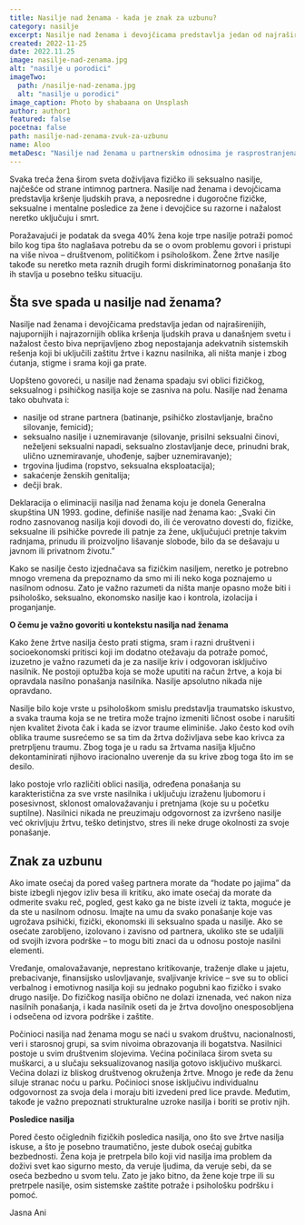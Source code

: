 ```yaml
---
title: Nasilje nad ženama - kada je znak za uzbunu?
category: nasilje
excerpt: Nasilje nad ženama i devojčicama predstavlja jedan od najraširenijih, najupornijih i najrazornijih oblika kršenja ljudskih prava u današnjem svetu.
created: 2022-11-25
date: 2022.11.25
image: nasilje-nad-zenama.jpg
alt: "nasilje u porodici"
imageTwo:
  path: /nasilje-nad-zenama.jpg
  alt: "nasilje u porodici"
image_caption: Photo by shabaana on Unsplash
author: author1
featured: false
pocetna: false
path: nasilje-nad-zenama-zvuk-za-uzbunu
name: Aloo
metaDesc: "Nasilje nad ženama u partnerskim odnosima je rasprostranjena pojava i vrsta nasilja u porodici. Oblik i načini takvog nasilja, kao i ciklusi koji se pri tome javljaju."
---
```


Svaka treća žena širom sveta doživljava fizičko ili seksualno nasilje, najčešće od strane intimnog partnera. Nasilje nad ženama i devojčicama predstavlja kršenje ljudskih prava, a neposredne i dugoročne fizičke, seksualne i mentalne posledice za žene i devojčice su razorne i nažalost neretko uključuju i smrt.

Poražavajući je podatak da svega 40% žena koje trpe nasilje potraži pomoć bilo kog tipa što naglašava potrebu da se o ovom problemu govori i pristupi na više nivoa – društvenom, političkom i psihološkom. Žene žrtve nasilje takođe su neretko meta raznih drugih formi diskriminatornog ponašanja što ih stavlja u posebno tešku situaciju.

## Šta sve spada u nasilje nad ženama?

Nasilje nad ženama i devojčicama predstavlja jedan od najraširenijih, najupornijih i najrazornijih oblika kršenja ljudskih prava u današnjem svetu i nažalost često biva neprijavljeno zbog nepostajanja adekvatnih sistemskih rešenja koji bi uključili zaštitu žrtve i kaznu nasilnika, ali ništa manje i zbog ćutanja, stigme i srama koji ga prate.

Uopšteno govoreći, u nasilje nad ženama  spadaju svi oblici fizičkog, seksualnog i psihičkog  nasilja koje se zasniva na polu. Nasilje nad ženama tako obuhvata i: 
- nasilje od strane partnera (batinanje, psihičko zlostavljanje, bračno silovanje, femicid);
- seksualno nasilje i uznemiravanje (silovanje, prisilni seksualni činovi, neželjeni seksualni napadi, seksualno zlostavljanje dece, prinudni brak, ulično uznemiravanje, uhođenje, sajber uznemiravanje);
- trgovina ljudima (ropstvo, seksualna eksploatacija);
- sakaćenje ženskih genitalija;
- dečji brak.

Deklaracija o eliminaciji nasilja nad ženama koju je donela Generalna skupština UN 1993. godine, definiše nasilje nad ženama kao: „Svaki čin rodno zasnovanog nasilja koji dovodi do, ili će verovatno dovesti do, fizičke, seksualne ili psihičke povrede ili patnje za žene, uključujući pretnje takvim radnjama, prinudu ili proizvoljno lišavanje slobode, bilo da se dešavaju u javnom ili privatnom životu.” 

Kako se nasilje često izjednačava sa fizičkim nasiljem, neretko je potrebno mnogo vremena da prepoznamo da smo mi ili neko koga poznajemo u nasilnom odnosu. Zato je važno razumeti da ništa manje opasno može biti i psihološko, seksualno, ekonomsko nasilje kao i kontrola, izolacija i proganjanje. 

**O čemu je važno govoriti u kontekstu nasilja nad ženama**

Kako žene žrtve nasilja često prati stigma, sram i razni društveni i socioekonomski pritisci koji im dodatno otežavaju da potraže pomoć, izuzetno je važno razumeti da je za nasilje kriv i odgovoran isključivo nasilnik. Ne postoji optužba koja se može uputiti na račun žrtve, a koja bi opravdala nasilno ponašanja nasilnika. Nasilje apsolutno nikada nije opravdano. 

Nasilje bilo koje vrste u psihološkom smislu predstavlja traumatsko iskustvo, a svaka trauma koja se ne tretira može trajno izmeniti ličnost osobe i narušiti njen kvalitet života čak i kada se izvor traume eliminiše. Jako često kod ovih oblika traume susrećemo se sa tim da žrtva doživljava sebe kao krivca za pretrpljenu traumu. Zbog toga je u radu sa žrtvama nasilja ključno dekontaminirati njihovo iracionalno uverenje da su krive zbog toga što im se desilo. 

Iako postoje vrlo različiti oblici nasilja, određena ponašanja su karakteristična za sve vrste nasilnika i uključuju izraženu ljubomoru i posesivnost, sklonost omalovažavanju i pretnjama (koje su u početku suptilne).  Nasilnici nikada ne preuzimaju odgovornost za izvršeno nasilje  već okrivljuju žrtvu, teško detinjstvo, stres ili neke druge okolnosti za svoje ponašanje.  

## Znak za uzbunu

Ako imate osećaj da pored vašeg partnera morate da “hodate po jajima” da biste izbegli njegov izliv besa ili kritiku, ako imate osećaj da morate da odmerite svaku reč, pogled, gest kako ga ne biste izveli iz takta, moguće je da ste u nasilnom odnosu. Imajte na umu da svako ponašanje koje vas ugrožava psihički, fizički, ekonomski ili seksualno spada u nasilje. Ako se osećate zarobljeno, izolovano i zavisno od partnera, ukoliko ste se udaljili od svojih izvora podrške – to mogu biti znaci da u odnosu postoje nasilni elementi. 

Vređanje, omalovažavanje, neprestano kritikovanje, traženje dlake u jajetu, prebacivanje, finansijsko uslovljavanje, svaljivanje krivice – sve su to oblici verbalnog i emotivnog nasilja koji su jednako pogubni kao fizičko i svako drugo nasilje. Do fizičkog nasilja obično ne dolazi iznenada, već nakon niza nasilnih ponašanja, i kada nasilnik oseti da je žrtva dovoljno onesposobljena i odsečena od izvora podrške i zaštite. 

Počinioci nasilja nad ženama mogu se naći u svakom društvu, nacionalnosti, veri i starosnoj grupi, sa svim nivoima obrazovanja ili bogatstva. Nasilnici postoje u svim društvenim slojevima. Većina počinilaca širom sveta su muškarci, a u slučaju seksualizovanog nasilja gotovo isključivo muškarci. Većina dolazi iz bliskog društvenog okruženja žrtve. Mnogo je ređe da ženu siluje stranac noću u parku. Počinioci snose isključivu individualnu odgovornost za svoja dela i moraju biti izvedeni pred lice pravde. Međutim, takođe je važno prepoznati strukturalne uzroke nasilja i boriti se protiv njih.

**Posledice nasilja**

Pored često očiglednih fizičkih posledica nasilja, ono što sve žrtve nasilja iskuse, a što je posebno traumatično, jeste dubok osećaj gubitka bezbednosti. Žena koja je pretrpela bilo koji vid nasilja ima problem da doživi svet kao sigurno mesto, da veruje ljudima, da veruje sebi, da se oseća bezbedno u svom telu. Zato je jako bitno, da žene koje trpe ili su pretrpele nasilje, osim sistemske zaštite potraže i psihološku podršku i pomoć. 

Jasna Ani
